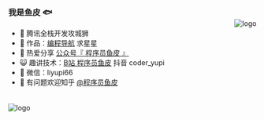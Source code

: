 <img src="https://github-readme-stats.vercel.app/api?username=liyupi&show_icons=true" alt="logo" align="right" style="margin-top: 50px; margin-bottom: 20px;" />

### 我是鱼皮 🐟

- 🐧 腾讯全栈开发攻城狮
- 🏡 作品：<a href="https://www.code-nav.cn" target="_blank">编程导航</a> 求星星
- 🌱 热爱分享 <a href="" target="_blank">公众号『 程序员鱼皮 』</a>
- 😺 趣讲技术：<a href="https://space.bilibili.com/12890453" target="_blank">B站 程序员鱼皮</a> 抖音 coder_yupi
- 💬 微信：liyupi66
- 🤔 有问题欢迎知乎 <a href="https://www.zhihu.com/people/yupi-31-97" target="_blank">@程序员鱼皮</a>

<img src="https://github-profile-trophy.vercel.app/?username=liyupi&theme=flat&column=7" alt="logo" align="center" style="margin: auto;margin-top: 20px;"/>
